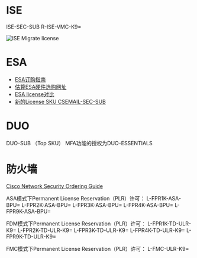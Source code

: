 # ISE

ISE-SEC-SUB
R-ISE-VMC-K9=

![ISE Migrate license](https://github--images.oss-cn-zhangjiakou.aliyuncs.com/20250508171603769.png)



# ESA

- [ESA订购指南](https://www.cisco.com/c/en/us/products/security/cloud-email-security/partner-resources-listing.html)
- [估算ESA硬件选购网址](https://fwm.cisco.com/)
- [ESA license对比](https://www.cisco.com/c/en/us/products/security/email-security/secure-email-license-comparison.html#~competitive=0)
- [新的License SKU CSEMAIL-SEC-SUB](https://www.cisco.com/c/en/us/products/collateral/security/email-security/guide-c07-736692.html?cachemode=refresh)  



# DUO

DUO-SUB （Top SKU） MFA功能的授权为DUO-ESSENTIALS



# 防火墙

[Cisco Network Security Ordering Guide](https://www.cisco.com/c/en/us/products/collateral/security/secure-firewall/guide-c07-737902.html)

ASA模式下Permanent License Reservation（PLR）许可：
L-FPR1K-ASA-BPU= 
L-FPR2K-ASA-BPU= 
L-FPR3K-ASA-BPU= 
L-FPR4K-ASA-BPU= 
L-FPR9K-ASA-BPU= 

FDM模式下Permanent License Reservation（PLR）许可：
L-FPR1K-TD-ULR-K9= 
L-FPR2K-TD-ULR-K9=
L-FPR3K-TD-ULR-K9=
L-FPR4K-TD-ULR-K9=
L-FPR9K-TD-ULR-K9=

FMC模式下Permanent License Reservation（PLR）许可：
L-FMC-ULR-K9=